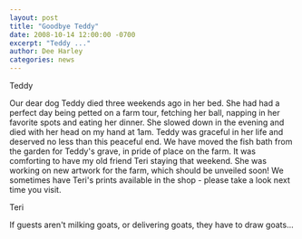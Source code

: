 ```yaml
---
layout: post
title: "Goodbye Teddy"
date: 2008-10-14 12:00:00 -0700
excerpt: "Teddy ..."
author: Dee Harley
categories: news
---
```

Teddy

Our dear dog Teddy died three weekends ago in her bed. She had had a
perfect day being petted on a farm tour, fetching her ball, napping in
her favorite spots and eating her dinner. She slowed down in the
evening and died with her head on my hand at 1am. Teddy was graceful
in her life and deserved no less than this peaceful end. We have moved
the fish bath from the garden for Teddy's grave, in pride of place on
the farm.  It was comforting to have my old friend Teri staying that
weekend. She was working on new artwork for the farm, which should be
unveiled soon! We sometimes have Teri's prints available in the shop -
please take a look next time you visit.

Teri

If guests aren't milking goats, or delivering goats, they have to draw
goats...

